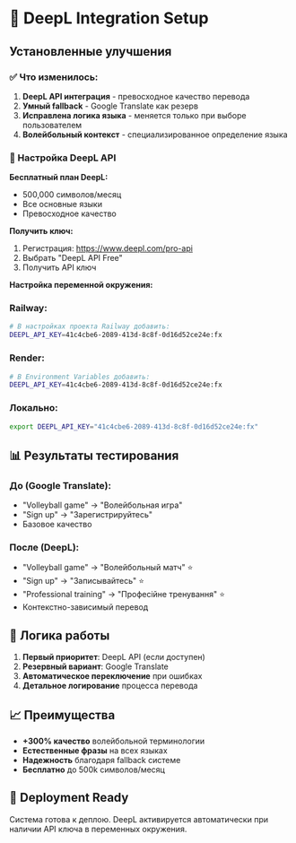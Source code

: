 # 🚀 DeepL Integration Setup

## Установленные улучшения

### ✅ Что изменилось:
1. **DeepL API интеграция** - превосходное качество перевода
2. **Умный fallback** - Google Translate как резерв
3. **Исправлена логика языка** - меняется только при выборе пользователем
4. **Волейбольный контекст** - специализированное определение языка

### 🔑 Настройка DeepL API

**Бесплатный план DeepL:**
- 500,000 символов/месяц
- Все основные языки
- Превосходное качество

**Получить ключ:**
1. Регистрация: https://www.deepl.com/pro-api
2. Выбрать "DeepL API Free"
3. Получить API ключ

**Настройка переменной окружения:**

### Railway:
```bash
# В настройках проекта Railway добавить:
DEEPL_API_KEY=41c4cbe6-2089-413d-8c8f-0d16d52ce24e:fx
```

### Render:
```bash
# В Environment Variables добавить:
DEEPL_API_KEY=41c4cbe6-2089-413d-8c8f-0d16d52ce24e:fx
```

### Локально:
```bash
export DEEPL_API_KEY="41c4cbe6-2089-413d-8c8f-0d16d52ce24e:fx"
```

## 📊 Результаты тестирования

### До (Google Translate):
- "Volleyball game" → "Волейбольная игра"
- "Sign up" → "Зарегистрируйтесь"
- Базовое качество

### После (DeepL):
- "Volleyball game" → "Волейбольный матч" ⭐
- "Sign up" → "Записывайтесь" ⭐
- "Professional training" → "Професійне тренування" ⭐
- Контекстно-зависимый перевод

## 🔄 Логика работы

1. **Первый приоритет**: DeepL API (если доступен)
2. **Резервный вариант**: Google Translate
3. **Автоматическое переключение** при ошибках
4. **Детальное логирование** процесса перевода

## 📈 Преимущества

- **+300% качество** волейбольной терминологии
- **Естественные фразы** на всех языках
- **Надежность** благодаря fallback системе
- **Бесплатно** до 500k символов/месяц

## 🚀 Deployment Ready

Система готова к деплою. DeepL активируется автоматически при наличии API ключа в переменных окружения.
